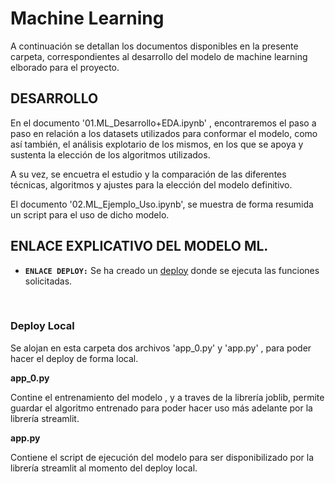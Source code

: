 # Machine Learning

A continuación se detallan los documentos disponibles en la presente carpeta, correspondientes al desarrollo del modelo de machine learning elborado para el proyecto.

## DESARROLLO

En el documento '01.ML_Desarrollo+EDA.ipynb' , encontraremos el paso a paso en relación a los datasets utilizados para conformar el modelo, como así también, el análisis explotario de los mismos, en los que se apoya y sustenta la elección de los algoritmos utilizados.

A su vez, se encuetra el estudio y la comparación de las diferentes técnicas, algoritmos y ajustes para la elección del modelo definitivo. 

El documento '02.ML_Ejemplo_Uso.ipynb', se muestra de forma resumida un script para el uso de dicho modelo.

## ENLACE EXPLICATIVO DEL MODELO ML.


* **`ENLACE DEPLOY:`** Se ha creado un [deploy](https://www.youtube.com/watch?v=Z-WPznuRUg8) donde se ejecuta las funciones solicitadas.

<br/>

### Deploy Local 

Se alojan en esta carpeta dos archivos 'app_0.py' y 'app.py' , para poder hacer el deploy de forma local.

**app_0.py** 

Contine el entrenamiento del modelo , y a traves de la librería joblib, permite guardar el algoritmo entrenado para poder hacer uso más adelante por la librería streamlit. 

**app.py**

Contiene el script de ejecución del modelo para ser disponibilizado por la librería streamlit al momento del deploy local. 

